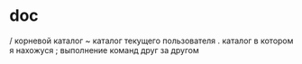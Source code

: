 # doc
/ корневой каталог 
~ каталог текущего пользователя
. каталог в котором я нахожуся
; выполнение команд друг за другом
